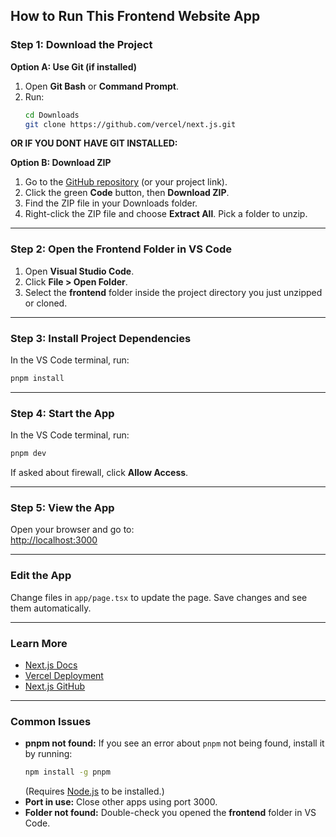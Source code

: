 ## How to Run This Frontend Website App

### Step 1: Download the Project

**Option A: Use Git (if installed)**
1. Open **Git Bash** or **Command Prompt**.
2. Run:
    ```bash
    cd Downloads
    git clone https://github.com/vercel/next.js.git
    ```

**OR IF YOU DONT HAVE GIT INSTALLED:**

**Option B: Download ZIP**
1. Go to the [GitHub repository](https://github.com/vercel/next.js) (or your project link).
2. Click the green **Code** button, then **Download ZIP**.
3. Find the ZIP file in your Downloads folder.
4. Right-click the ZIP file and choose **Extract All**. Pick a folder to unzip.

---

### Step 2: Open the Frontend Folder in VS Code

1. Open **Visual Studio Code**.
2. Click **File > Open Folder**.
3. Select the **frontend** folder inside the project directory you just unzipped or cloned.

---

### Step 3: Install Project Dependencies

In the VS Code terminal, run:
```bash
pnpm install
```

---

### Step 4: Start the App

In the VS Code terminal, run:
```bash
pnpm dev
```
If asked about firewall, click **Allow Access**.

---

### Step 5: View the App

Open your browser and go to:  
[http://localhost:3000](http://localhost:3000)

---

### Edit the App

Change files in `app/page.tsx` to update the page. Save changes and see them automatically.

---

### Learn More

- [Next.js Docs](https://nextjs.org/docs)
- [Vercel Deployment](https://nextjs.org/docs/app/building-your-application/deploying)
- [Next.js GitHub](https://github.com/vercel/next.js)

---

### Common Issues

- **pnpm not found:** If you see an error about `pnpm` not being found, install it by running:
    ```bash
    npm install -g pnpm
    ```
    (Requires [Node.js](https://nodejs.org/) to be installed.)
- **Port in use:** Close other apps using port 3000.
- **Folder not found:** Double-check you opened the **frontend** folder in VS Code.

